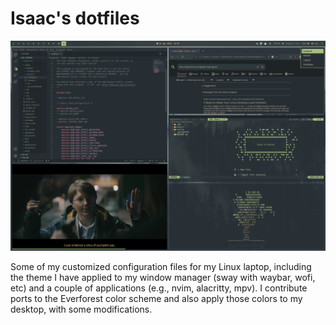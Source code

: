 # Isaac's dotfiles

<p align="center">
  <img src="assets/screenshot.png"/>
</p>

Some of my customized configuration files for my Linux laptop, including the theme I have applied to my window manager (sway with waybar, wofi, etc) and a couple of applications (e.g., nvim, alacritty, mpv). I contribute ports to the Everforest color scheme and also apply those colors to my desktop, with some modifications.
